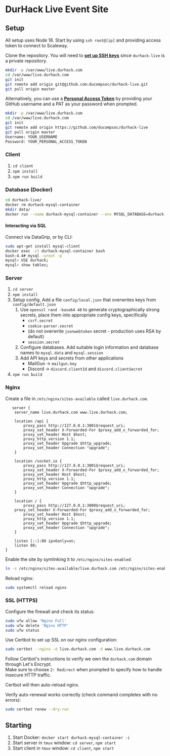 # DurHack Live Event Site

## Setup

All setup uses Node 18.
Start by using `ssh root@[ip]` and providing access token to connect to Scaleway.

Clone the repository. You will need to **[set up SSH keys](https://docs.github.com/en/authentication/connecting-to-github-with-ssh/adding-a-new-ssh-key-to-your-github-account)** since `durhack-live` is a private repository.

```bash
mkdir -p /var/www/live.durhack.com
cd /var/www/live.durhack.com
git init
git remote add origin git@github.com:ducompsoc/durhack-live.git
git pull origin master
```

Alternatively, you can use a **[Personal Access Token](https://docs.github.com/en/authentication/keeping-your-account-and-data-secure/managing-your-personal-access-tokens)** by providing your GitHub username and a PAT as your password
when prompted. 

```bash 
mkdir -p /var/www/live.durhack.com
cd /var/www/live.durhack.com
git init 
git remote add origin https://github.com/ducompsoc/durhack-live
git pull origin master
Username: YOUR_USERNAME
Password: YOUR_PERSONAL_ACCESS_TOKEN
```

### Client 

1) `cd client`
2) `npm install`
3) `npm run build`

### Database (Docker)

```bash
cd durhack-live/
docker rm durhack-mysql-container
mkdir data/
docker run --name durhack-mysql-container --env MYSQL_DATABASE=durhack --env MYSQL_ROOT_PASSWORD='strongexamplepassword' -p 3306:3306 -v /data:/var/lib/mysql -i mysql:8
```

#### Interacting via SQL

Connect via DataGrip, or by CLI:

```bash
sudo apt-get install mysql-client
docker exec -it durhack-mysql-container bash
bash-4.4# mysql -uroot -p
mysql> USE durhack;
mysql> show tables;
```

### Server

1) `cd server`
2) `npm install`
3) Setup config. Add a file `config/local.json` that overwrites keys from `config/default.json`
   1) Use `openssl rand -base64 48` to generate cryptographically strong secrets, place them into 
      appropriate config keys, specifically
      - `csrf.secret`
      - `cookie-parser.secret`
      - (do not overwrite `jsonwebtoken` secret - production uses RSA by default)
      - `session.secret`
   2) Configure databases. Add suitable login information and database names to `mysql.data` and `mysql.session`
   3) Add API keys and secrets from other applications
      - MailGun -> `mailgun.key`
      - Discord -> `discord.clientId` and `discord.clientSecret`
4) `npm run build`

### Nginx

Create a file in `/etc/nginx/sites-available` called `live.durhack.com`.

```
   server {
    server_name live.durhack.com www.live.durhack.com;
    
    location /api {
        proxy_pass http://127.0.0.1:3001$request_uri;
        proxy_set_header X-Forwarded-For $proxy_add_x_forwarded_for;
        proxy_set_header Host $host;
        proxy_http_version 1.1;
        proxy_set_header Upgrade $http_upgrade;
        proxy_set_header Connection "upgrade";
    }

    location /socket.io {
        proxy_pass http://127.0.0.1:3001$request_uri;
        proxy_set_header X-Forwarded-For $proxy_add_x_forwarded_for;
        proxy_set_header Host $host;
        proxy_http_version 1.1;
        proxy_set_header Upgrade $http_upgrade;
        proxy_set_header Connection "upgrade";
    }

    location / {
        proxy_pass http://127.0.0.1:3000$request_uri;
	proxy_set_header X-Forwarded-For $proxy_add_x_forwarded_for;
        proxy_set_header Host $host;
        proxy_http_version 1.1;
        proxy_set_header Upgrade $http_upgrade;
        proxy_set_header Connection "upgrade";
    }

    listen [::]:80 ipv6only=on;
    listen 80;
}
```

Enable the site by symlinking it to `/etc/nginx/sites-enabled`:
```bash
ln -s /etc/nginx/sites-available/live.durhack.com /etc/nginx/sites-enabled/
```

Reload nginx:
```bash
sudo systemctl reload nginx
```

### SSL (HTTPS)
Configure the firewall and check its status:
```bash
sudo ufw allow 'Nginx Full'
sudo ufw delete 'Nginx HTTP'
sudo ufw status
```

Use Certbot to set up SSL on our nginx configuration:
```bash
sudo certbot --nginx -d live.durhack.com -d www.live.durhack.com
```
Follow Certbot's instructions to verify we own the `durhack.com` domain through Let's Encrypt.\
Make sure to choose `2: Redirect` when prompted to specify how to handle insecure HTTP traffic.

Certbot will then auto-reload nginx. 

Verify auto-renewal works correctly (check command completes with no errors):
```bash
sudo certbot renew --dry-run
```

## Starting 

1) Start Docker: `docker start durhack-mysql-container -i`
2) Start server in `tmux` window: `cd server`, `npm start`
3) Start client in `tmux` window: `cd client`, `npm start`
